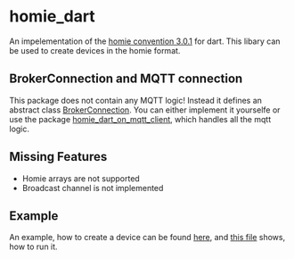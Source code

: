 # homie_dart

An impelementation of the [homie convention 3.0.1](https://homieiot.github.io/specification/spec-core-v3_0_1/) for dart.
This libary can be used to create devices in the homie format.

## BrokerConnection and MQTT connection

This package does not contain any MQTT logic!
Instead it defines an abstract class [BrokerConnection](https://pub.dev/documentation/homie_dart/latest/homie_dart/BrokerConnection-class.html).
You can either implement it yourselfe or use the package [homie_dart_on_mqtt_client](https://pub.dev/packages/homie_dart_on_mqtt_client), which handles all the mqtt logic.

## Missing Features

- Homie arrays are not supported
- Broadcast channel is not implemented

## Example

An example, how to create a device can be found [here](https://github.com/EPNW/homie_dart/blob/master/example/supercar.dart), and [this file](https://github.com/EPNW/homie_dart/blob/master/example/example.dart) shows, how to run it.
